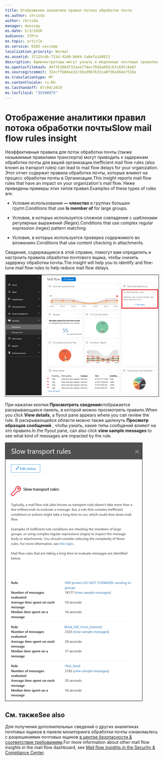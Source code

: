 ```yaml
---
title: Отображение аналитики правил потока обработки почты
ms.author: chrisda
author: chrisda
manager: dansimp
ms.date: 5/3/2018
audience: ITPro
ms.topic: article
ms.service: O365-seccomp
localization_priority: Normal
ms.assetid: 37125cdb-715d-42d0-b669-1a8efa140813
description: Администраторы могут узнать о медленных почтовых правилах в панели мониторинга "почтовые потоки" в центре безопасности & соответствия требованиям.
ms.openlocfilehash: 4477b388df321ee774ec7916a695cbfc69fc8e87
ms.sourcegitcommit: 32ecff689ae32c59a39b7633ca0f36a304e7516e
ms.translationtype: MT
ms.contentlocale: ru-RU
ms.lasthandoff: 07/09/2019
ms.locfileid: "35598075"
---
```

# <a name="slow-mail-flow-rules-insight"></a><span data-ttu-id="e45b6-103">Отображение аналитики правил потока обработки почты</span><span class="sxs-lookup"><span data-stu-id="e45b6-103">Slow mail flow rules insight</span></span>

<span data-ttu-id="e45b6-104">Неэффективные правила для поток обработки почты (также называемые правилами транспорта) могут приводить к задержкам обработки почты для вашей организации.</span><span class="sxs-lookup"><span data-stu-id="e45b6-104">Inefficient mail flow rules (also known as transport rules) can lead to mail flow delays for your organization.</span></span> <span data-ttu-id="e45b6-105">Этот отчет содержит правила обработки почты, которые влияют на процесс обработки почты в Организации.</span><span class="sxs-lookup"><span data-stu-id="e45b6-105">This insight reports mail flow rules that have an impact on your organization's mail flow.</span></span> <span data-ttu-id="e45b6-106">Ниже приведены примеры этих типов правил.</span><span class="sxs-lookup"><span data-stu-id="e45b6-106">Examples of these types of rules are:</span></span>

- <span data-ttu-id="e45b6-107">Условия использования **— членство** в группах больших групп.</span><span class="sxs-lookup"><span data-stu-id="e45b6-107">Conditions that use **Is member of** for large groups.</span></span>

- <span data-ttu-id="e45b6-108">Условия, в которых используется сложное совпадение с шаблонами регулярных выражений (Regex).</span><span class="sxs-lookup"><span data-stu-id="e45b6-108">Conditions that use complex regular expression (regex) pattern matching.</span></span>

- <span data-ttu-id="e45b6-109">Условия, в которых используется проверка содержимого во вложениях.</span><span class="sxs-lookup"><span data-stu-id="e45b6-109">Conditions that use content checking in attachments.</span></span>

<span data-ttu-id="e45b6-110">Сведения, содержащиеся в этой справке, помогут вам определить и настроить правила обработки почтового ящика, чтобы снизить задержку обработки почты.</span><span class="sxs-lookup"><span data-stu-id="e45b6-110">The insight will help you to identify and fine-tune mail flow rules to help reduce mail flow delays.</span></span>

![Медленные правила почтовых ящиков в панели мониторинга почтовых ящиков в центре безопасности & соответствия требованиям](media/1dd90faa-f065-4b10-8b47-d35dc127fc26.png)

<span data-ttu-id="e45b6-112">При нажатии кнопки **Просмотреть сведения**отображается раскрывающаяся панель, в которой можно просмотреть правило.</span><span class="sxs-lookup"><span data-stu-id="e45b6-112">When you click **View details**, a flyout pane appears where you can review the rule.</span></span> <span data-ttu-id="e45b6-113">В раскрывающейся области можно также щелкнуть **Просмотр образцов сообщений** , чтобы узнать, какие типы сообщений влияют на это правило.</span><span class="sxs-lookup"><span data-stu-id="e45b6-113">In the flyout pane, can also click **view sample messages** to see what kind of messages are impacted by the rule.</span></span>

![Раскрывающаяся панель после нажатия кнопки Просмотреть сведения в разделе медленные почтовые ящики анализ правил в панели мониторинга почтового процесса](media/2cbd43b7-1f21-4338-a70c-7b50de5c69cd.png)

## <a name="see-also"></a><span data-ttu-id="e45b6-115">См. также</span><span class="sxs-lookup"><span data-stu-id="e45b6-115">See also</span></span>

<span data-ttu-id="e45b6-116">Для получения дополнительных сведений о других аналитиках почтовых ящиков в панели мониторинга обработки почты ознакомьтесь с разрешениями почтовых ящиков [в центре безопасности & соответствия требованиям](mail-flow-insights.md).</span><span class="sxs-lookup"><span data-stu-id="e45b6-116">For more information about other mail flow insights in the mail flow dashboard, see [Mail flow insights in the Security & Compliance Center](mail-flow-insights.md).</span></span>
